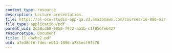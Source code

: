 ```yaml
---
content_type: resource
description: Lecture presentation.
file: https://ol-ocw-studio-app-qa.s3.amazonaws.com/courses/16-886-air-transportation-systems-architecting-spring-2004/a7e38df6fdeceb131896a785ecf9f378_11_daebc2.pdf
file_type: application/pdf
parent_uid: 2c58cdb8-9058-f972-ab1b-c1f056feb427
resourcetype: Document
title: 11_daebc2.pdf
uid: a7e38df6-fdec-eb13-1896-a785ecf9f378
---
```


